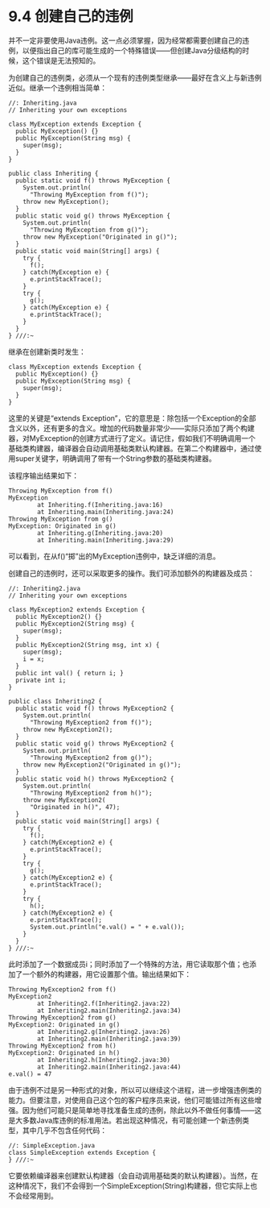 # 9.4 创建自己的违例

并不一定非要使用Java违例。这一点必须掌握，因为经常都需要创建自己的违例，以便指出自己的库可能生成的一个特殊错误——但创建Java分级结构的时候，这个错误是无法预知的。

为创建自己的违例类，必须从一个现有的违例类型继承——最好在含义上与新违例近似。继承一个违例相当简单：

```
//: Inheriting.java
// Inheriting your own exceptions

class MyException extends Exception {
  public MyException() {}
  public MyException(String msg) {
    super(msg);
  }
}

public class Inheriting {
  public static void f() throws MyException {
    System.out.println(
      "Throwing MyException from f()");
    throw new MyException();
  }
  public static void g() throws MyException {
    System.out.println(
      "Throwing MyException from g()");
    throw new MyException("Originated in g()");
  }
  public static void main(String[] args) {
    try {
      f();
    } catch(MyException e) {
      e.printStackTrace();
    }
    try {
      g();
    } catch(MyException e) {
      e.printStackTrace();
    }
  }
} ///:~
```

继承在创建新类时发生：

```
class MyException extends Exception {
  public MyException() {}
  public MyException(String msg) {
    super(msg);
  }
}
```

这里的关键是“extends Exception”，它的意思是：除包括一个Exception的全部含义以外，还有更多的含义。增加的代码数量非常少——实际只添加了两个构建器，对MyException的创建方式进行了定义。请记住，假如我们不明确调用一个基础类构建器，编译器会自动调用基础类默认构建器。在第二个构建器中，通过使用super关键字，明确调用了带有一个String参数的基础类构建器。

该程序输出结果如下：

```
Throwing MyException from f()
MyException
        at Inheriting.f(Inheriting.java:16)
        at Inheriting.main(Inheriting.java:24)
Throwing MyException from g()
MyException: Originated in g()
        at Inheriting.g(Inheriting.java:20)
        at Inheriting.main(Inheriting.java:29)
```

可以看到，在从f()“掷”出的MyException违例中，缺乏详细的消息。

创建自己的违例时，还可以采取更多的操作。我们可添加额外的构建器及成员：

```
//: Inheriting2.java
// Inheriting your own exceptions

class MyException2 extends Exception {
  public MyException2() {}
  public MyException2(String msg) {
    super(msg);
  }
  public MyException2(String msg, int x) {
    super(msg);
    i = x;
  }
  public int val() { return i; }
  private int i;
}

public class Inheriting2 {
  public static void f() throws MyException2 {
    System.out.println(
      "Throwing MyException2 from f()");
    throw new MyException2();
  }
  public static void g() throws MyException2 {
    System.out.println(
      "Throwing MyException2 from g()");
    throw new MyException2("Originated in g()");
  }
  public static void h() throws MyException2 {
    System.out.println(
      "Throwing MyException2 from h()");
    throw new MyException2(
      "Originated in h()", 47);
  }
  public static void main(String[] args) {
    try {
      f();
    } catch(MyException2 e) {
      e.printStackTrace();
    }
    try {
      g();
    } catch(MyException2 e) {
      e.printStackTrace();
    }
    try {
      h();
    } catch(MyException2 e) {
      e.printStackTrace();
      System.out.println("e.val() = " + e.val());
    }
  }
} ///:~
```

此时添加了一个数据成员i；同时添加了一个特殊的方法，用它读取那个值；也添加了一个额外的构建器，用它设置那个值。输出结果如下：

```
Throwing MyException2 from f()
MyException2
        at Inheriting2.f(Inheriting2.java:22)
        at Inheriting2.main(Inheriting2.java:34)
Throwing MyException2 from g()
MyException2: Originated in g()
        at Inheriting2.g(Inheriting2.java:26)
        at Inheriting2.main(Inheriting2.java:39)
Throwing MyException2 from h()
MyException2: Originated in h()
        at Inheriting2.h(Inheriting2.java:30)
        at Inheriting2.main(Inheriting2.java:44)
e.val() = 47
```

由于违例不过是另一种形式的对象，所以可以继续这个进程，进一步增强违例类的能力。但要注意，对使用自己这个包的客户程序员来说，他们可能错过所有这些增强。因为他们可能只是简单地寻找准备生成的违例，除此以外不做任何事情——这是大多数Java库违例的标准用法。若出现这种情况，有可能创建一个新违例类型，其中几乎不包含任何代码：

```
//: SimpleException.java
class SimpleException extends Exception {
} ///:~
```

它要依赖编译器来创建默认构建器（会自动调用基础类的默认构建器）。当然，在这种情况下，我们不会得到一个SimpleException(String)构建器，但它实际上也不会经常用到。
